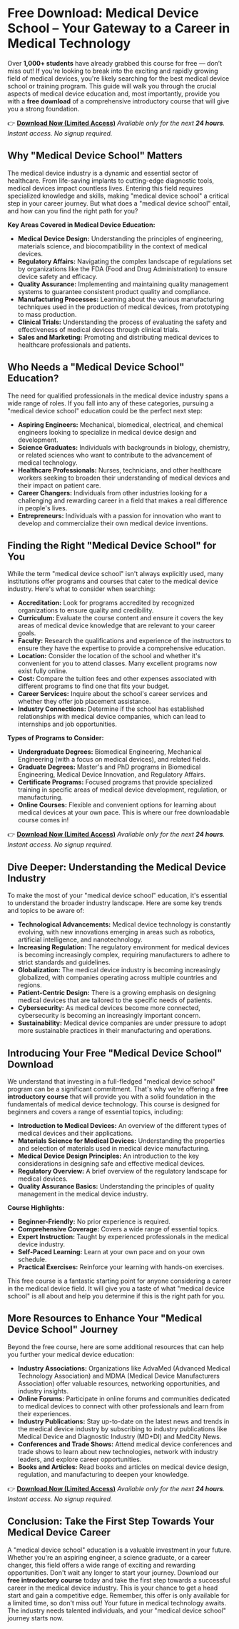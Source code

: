 # Free Download: Medical Device School – Your Gateway to a Career in Medical Technology

Over **1,000+ students** have already grabbed this course for free — don’t miss out! If you're looking to break into the exciting and rapidly growing field of medical devices, you're likely searching for the best medical device school or training program. This guide will walk you through the crucial aspects of medical device education and, most importantly, provide you with a **free download** of a comprehensive introductory course that will give you a strong foundation.

👉 **[Download Now (Limited Access)](https://udemywork.com/medical-device-school)**
_Available only for the next **24 hours**. Instant access. No signup required._

## Why "Medical Device School" Matters

The medical device industry is a dynamic and essential sector of healthcare. From life-saving implants to cutting-edge diagnostic tools, medical devices impact countless lives. Entering this field requires specialized knowledge and skills, making "medical device school" a critical step in your career journey. But what does a "medical device school" entail, and how can you find the right path for you?

**Key Areas Covered in Medical Device Education:**

*   **Medical Device Design:** Understanding the principles of engineering, materials science, and biocompatibility in the context of medical devices.
*   **Regulatory Affairs:** Navigating the complex landscape of regulations set by organizations like the FDA (Food and Drug Administration) to ensure device safety and efficacy.
*   **Quality Assurance:** Implementing and maintaining quality management systems to guarantee consistent product quality and compliance.
*   **Manufacturing Processes:** Learning about the various manufacturing techniques used in the production of medical devices, from prototyping to mass production.
*   **Clinical Trials:** Understanding the process of evaluating the safety and effectiveness of medical devices through clinical trials.
*   **Sales and Marketing:** Promoting and distributing medical devices to healthcare professionals and patients.

## Who Needs a "Medical Device School" Education?

The need for qualified professionals in the medical device industry spans a wide range of roles. If you fall into any of these categories, pursuing a "medical device school" education could be the perfect next step:

*   **Aspiring Engineers:** Mechanical, biomedical, electrical, and chemical engineers looking to specialize in medical device design and development.
*   **Science Graduates:** Individuals with backgrounds in biology, chemistry, or related sciences who want to contribute to the advancement of medical technology.
*   **Healthcare Professionals:** Nurses, technicians, and other healthcare workers seeking to broaden their understanding of medical devices and their impact on patient care.
*   **Career Changers:** Individuals from other industries looking for a challenging and rewarding career in a field that makes a real difference in people's lives.
*   **Entrepreneurs:** Individuals with a passion for innovation who want to develop and commercialize their own medical device inventions.

## Finding the Right "Medical Device School" for You

While the term "medical device school" isn't always explicitly used, many institutions offer programs and courses that cater to the medical device industry. Here's what to consider when searching:

*   **Accreditation:** Look for programs accredited by recognized organizations to ensure quality and credibility.
*   **Curriculum:** Evaluate the course content and ensure it covers the key areas of medical device knowledge that are relevant to your career goals.
*   **Faculty:** Research the qualifications and experience of the instructors to ensure they have the expertise to provide a comprehensive education.
*   **Location:** Consider the location of the school and whether it's convenient for you to attend classes. Many excellent programs now exist fully online.
*   **Cost:** Compare the tuition fees and other expenses associated with different programs to find one that fits your budget.
*   **Career Services:** Inquire about the school's career services and whether they offer job placement assistance.
*   **Industry Connections:** Determine if the school has established relationships with medical device companies, which can lead to internships and job opportunities.

**Types of Programs to Consider:**

*   **Undergraduate Degrees:** Biomedical Engineering, Mechanical Engineering (with a focus on medical devices), and related fields.
*   **Graduate Degrees:** Master's and PhD programs in Biomedical Engineering, Medical Device Innovation, and Regulatory Affairs.
*   **Certificate Programs:** Focused programs that provide specialized training in specific areas of medical device development, regulation, or manufacturing.
*   **Online Courses:** Flexible and convenient options for learning about medical devices at your own pace. This is where our free downloadable course comes in!

👉 **[Download Now (Limited Access)](https://udemywork.com/medical-device-school)**
_Available only for the next **24 hours**. Instant access. No signup required._

## Dive Deeper: Understanding the Medical Device Industry

To make the most of your "medical device school" education, it's essential to understand the broader industry landscape. Here are some key trends and topics to be aware of:

*   **Technological Advancements:** Medical device technology is constantly evolving, with new innovations emerging in areas such as robotics, artificial intelligence, and nanotechnology.
*   **Increasing Regulation:** The regulatory environment for medical devices is becoming increasingly complex, requiring manufacturers to adhere to strict standards and guidelines.
*   **Globalization:** The medical device industry is becoming increasingly globalized, with companies operating across multiple countries and regions.
*   **Patient-Centric Design:** There is a growing emphasis on designing medical devices that are tailored to the specific needs of patients.
*   **Cybersecurity:** As medical devices become more connected, cybersecurity is becoming an increasingly important concern.
*   **Sustainability:** Medical device companies are under pressure to adopt more sustainable practices in their manufacturing and operations.

## Introducing Your Free "Medical Device School" Download

We understand that investing in a full-fledged "medical device school" program can be a significant commitment. That's why we're offering a **free introductory course** that will provide you with a solid foundation in the fundamentals of medical device technology. This course is designed for beginners and covers a range of essential topics, including:

*   **Introduction to Medical Devices:** An overview of the different types of medical devices and their applications.
*   **Materials Science for Medical Devices:** Understanding the properties and selection of materials used in medical device manufacturing.
*   **Medical Device Design Principles:** An introduction to the key considerations in designing safe and effective medical devices.
*   **Regulatory Overview:** A brief overview of the regulatory landscape for medical devices.
*   **Quality Assurance Basics:** Understanding the principles of quality management in the medical device industry.

**Course Highlights:**

*   **Beginner-Friendly:** No prior experience is required.
*   **Comprehensive Coverage:** Covers a wide range of essential topics.
*   **Expert Instruction:** Taught by experienced professionals in the medical device industry.
*   **Self-Paced Learning:** Learn at your own pace and on your own schedule.
*   **Practical Exercises:** Reinforce your learning with hands-on exercises.

This free course is a fantastic starting point for anyone considering a career in the medical device field. It will give you a taste of what "medical device school" is all about and help you determine if this is the right path for you.

## More Resources to Enhance Your "Medical Device School" Journey

Beyond the free course, here are some additional resources that can help you further your medical device education:

*   **Industry Associations:** Organizations like AdvaMed (Advanced Medical Technology Association) and MDMA (Medical Device Manufacturers Association) offer valuable resources, networking opportunities, and industry insights.
*   **Online Forums:** Participate in online forums and communities dedicated to medical devices to connect with other professionals and learn from their experiences.
*   **Industry Publications:** Stay up-to-date on the latest news and trends in the medical device industry by subscribing to industry publications like Medical Device and Diagnostic Industry (MD+DI) and MedCity News.
*   **Conferences and Trade Shows:** Attend medical device conferences and trade shows to learn about new technologies, network with industry leaders, and explore career opportunities.
*   **Books and Articles:** Read books and articles on medical device design, regulation, and manufacturing to deepen your knowledge.

👉 **[Download Now (Limited Access)](https://udemywork.com/medical-device-school)**
_Available only for the next **24 hours**. Instant access. No signup required._

## Conclusion: Take the First Step Towards Your Medical Device Career

A "medical device school" education is a valuable investment in your future. Whether you're an aspiring engineer, a science graduate, or a career changer, this field offers a wide range of exciting and rewarding opportunities. Don't wait any longer to start your journey. Download our **free introductory course** today and take the first step towards a successful career in the medical device industry. This is your chance to get a head start and gain a competitive edge. Remember, this offer is only available for a limited time, so don't miss out! Your future in medical technology awaits. The industry needs talented individuals, and your "medical device school" journey starts now.
